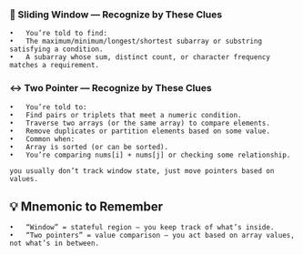 ### 🔁 Sliding Window — Recognize by These Clues

	•	You’re told to find:
	•	The maximum/minimum/longest/shortest subarray or substring satisfying a condition.
	•	A subarray whose sum, distinct count, or character frequency matches a requirement.

### ↔️ Two Pointer — Recognize by These Clues

	•	You’re told to:
	•	Find pairs or triplets that meet a numeric condition.
	•	Traverse two arrays (or the same array) to compare elements.
	•	Remove duplicates or partition elements based on some value.
	•	Common when:
	•	Array is sorted (or can be sorted).
	•	You’re comparing nums[i] + nums[j] or checking some relationship.
` you usually don’t track window state, just move pointers based on values. `

## 💡 Mnemonic to Remember

	•	“Window” = stateful region — you keep track of what’s inside.
	•	“Two pointers” = value comparison — you act based on array values, not what’s in between.